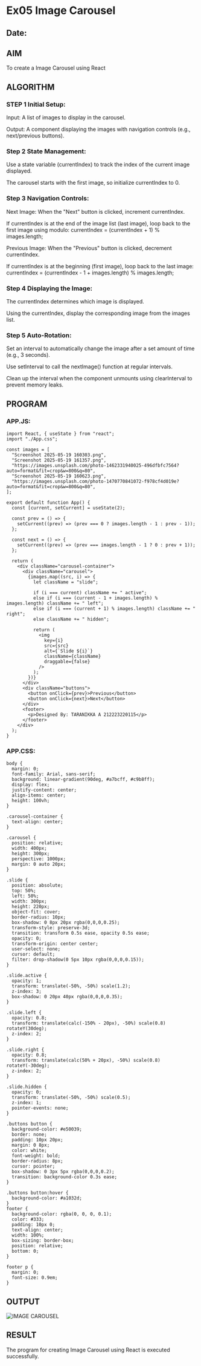 # Ex05 Image Carousel
## Date:

## AIM
To create a Image Carousel using React 

## ALGORITHM
### STEP 1 Initial Setup:
Input: A list of images to display in the carousel.

Output: A component displaying the images with navigation controls (e.g., next/previous buttons).

### Step 2 State Management:
Use a state variable (currentIndex) to track the index of the current image displayed.

The carousel starts with the first image, so initialize currentIndex to 0.

### Step 3 Navigation Controls:
Next Image: When the "Next" button is clicked, increment currentIndex.

If currentIndex is at the end of the image list (last image), loop back to the first image using modulo:
currentIndex = (currentIndex + 1) % images.length;

Previous Image: When the "Previous" button is clicked, decrement currentIndex.

If currentIndex is at the beginning (first image), loop back to the last image:
currentIndex = (currentIndex - 1 + images.length) % images.length;

### Step 4 Displaying the Image:
The currentIndex determines which image is displayed.

Using the currentIndex, display the corresponding image from the images list.

### Step 5 Auto-Rotation:
Set an interval to automatically change the image after a set amount of time (e.g., 3 seconds).

Use setInterval to call the nextImage() function at regular intervals.

Clean up the interval when the component unmounts using clearInterval to prevent memory leaks.

## PROGRAM
### APP.JS:

```
import React, { useState } from "react";
import "./App.css";

const images = [
  "Screenshot 2025-05-19 160303.png",
  "Screenshot 2025-05-19 161357.png",
  "https://images.unsplash.com/photo-1462331940025-496dfbfc7564?auto=format&fit=crop&w=800&q=80", 
  "Screenshot 2025-05-19 160623.png", 
  "https://images.unsplash.com/photo-1470770841072-f978cf4d019e?auto=format&fit=crop&w=800&q=80",
];

export default function App() {
  const [current, setCurrent] = useState(2); 

  const prev = () => {
    setCurrent((prev) => (prev === 0 ? images.length - 1 : prev - 1));
  };

  const next = () => {
    setCurrent((prev) => (prev === images.length - 1 ? 0 : prev + 1));
  };

  return (
    <div className="carousel-container">
      <div className="carousel">
        {images.map((src, i) => {
          let className = "slide";

          if (i === current) className += " active";
          else if (i === (current - 1 + images.length) % images.length) className += " left";
          else if (i === (current + 1) % images.length) className += " right";
          else className += " hidden";

          return (
            <img
              key={i}
              src={src}
              alt={`Slide ${i}`}
              className={className}
              draggable={false}
            />
          );
        })}
      </div>
      <div className="buttons">
        <button onClick={prev}>Previous</button>
        <button onClick={next}>Next</button>
      </div>
      <footer>
        <p>Designed By: TARANIKKA A 212223220115</p>
      </footer>
    </div>
  );
}
```

### APP.CSS:

```
body {
  margin: 0;
  font-family: Arial, sans-serif;
  background: linear-gradient(90deg, #a7bcff, #c9b8ff);
  display: flex;
  justify-content: center;
  align-items: center;
  height: 100vh;
}

.carousel-container {
  text-align: center;
}

.carousel {
  position: relative;
  width: 400px;
  height: 300px;
  perspective: 1000px;
  margin: 0 auto 20px;
}

.slide {
  position: absolute;
  top: 50%;
  left: 50%;
  width: 300px;
  height: 220px;
  object-fit: cover;
  border-radius: 10px;
  box-shadow: 0 8px 20px rgba(0,0,0,0.25);
  transform-style: preserve-3d;
  transition: transform 0.5s ease, opacity 0.5s ease;
  opacity: 0;
  transform-origin: center center;
  user-select: none;
  cursor: default;
  filter: drop-shadow(0 5px 10px rgba(0,0,0,0.15));
}

.slide.active {
  opacity: 1;
  transform: translate(-50%, -50%) scale(1.2);
  z-index: 3;
  box-shadow: 0 20px 40px rgba(0,0,0,0.35);
}

.slide.left {
  opacity: 0.8;
  transform: translate(calc(-150% - 20px), -50%) scale(0.8) rotateY(30deg);
  z-index: 2;
}

.slide.right {
  opacity: 0.8;
  transform: translate(calc(50% + 20px), -50%) scale(0.8) rotateY(-30deg);
  z-index: 2;
}

.slide.hidden {
  opacity: 0;
  transform: translate(-50%, -50%) scale(0.5);
  z-index: 1;
  pointer-events: none;
}

.buttons button {
  background-color: #e50039;
  border: none;
  padding: 10px 20px;
  margin: 0 8px;
  color: white;
  font-weight: bold;
  border-radius: 8px;
  cursor: pointer;
  box-shadow: 0 3px 5px rgba(0,0,0,0.2);
  transition: background-color 0.3s ease;
}

.buttons button:hover {
  background-color: #a1032d;
}
footer {
  background-color: rgba(0, 0, 0, 0.1);
  color: #333;
  padding: 10px 0;
  text-align: center;
  width: 100%;
  box-sizing: border-box;
  position: relative; 
  bottom: 0; 
}

footer p {
  margin: 0;
  font-size: 0.9em;
}
```


## OUTPUT

![IMAGE CAROUSEL](https://github.com/user-attachments/assets/0488210c-34c0-41bf-a2da-3e8687604811)


## RESULT
The program for creating Image Carousel using React is executed successfully.
